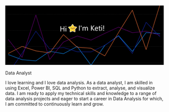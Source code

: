 
![Data Analyst](https://github.com/Ketigun/Ketigun/blob/main/GHP.PNG)

Data Analyst

I love learning and I love data analysis. As a data analyst, I am skilled in using Excel, Power BI, SQL and Python to extract, analyse, and visualize data. I am ready to apply my technical skills and knowledge to a range of data analysis projects and eager to start a career in Data Analysis for which, I am committed to continuously learn and grow.
